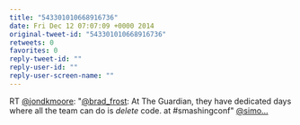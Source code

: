 ```yaml
---
title: "543301010668916736"
date: Fri Dec 12 07:07:09 +0000 2014
original-tweet-id: "543301010668916736"
retweets: 0
favorites: 0
reply-tweet-id: ""
reply-user-id: ""
reply-user-screen-name: ""
---
```

RT <a href="https://twitter.com/jondkmoore">@jondkmoore</a>: "<a href="https://twitter.com/brad_frost">@brad_frost</a>: At The Guardian, they have dedicated days where all the team can do is *delete* code. at #smashingconf" <a href="https://twitter.com/simo…">@simo…</a>
